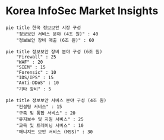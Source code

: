 # Korea InfoSec Market Insights

```mermaid
pie title 한국 정보보안 시장 구성
    "정보보안 서비스 분야 (4조 원)" : 40
    "정보보안 장비 매출 (6조 원)" : 60
```

```mermaid
pie title 정보보안 장비 분야 구성 (6조 원)
    "Firewall" : 25
    "WAF" : 20
    "SIEM" : 15
    "Forensic" : 10
    "IDS/IPS" : 15
    "Anti-DDoS" : 10
    "기타 장비" : 5
```

```mermaid
pie title 정보보안 서비스 분야 구성 (4조 원)
    "컨설팅 서비스" : 15
    "구축 및 통합 서비스" : 20
    "유지보수 및 지원 서비스" : 25
    "교육 및 트레이닝 서비스" : 10
    "매니지드 보안 서비스 (MSS)" : 30
```
